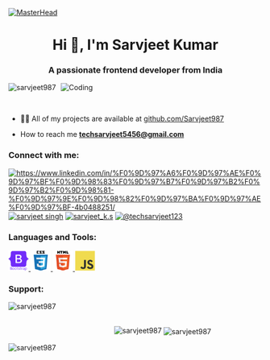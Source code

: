 [![MasterHead](https://camo.githubusercontent.com/8459e2b0a5d69461a3071ac9b54e33f1950f27007436a6df283c78588f13ba32/68747470733a2f2f6d656469612e6973746f636b70686f746f2e636f6d2f69642f313136373630303139372f766563746f722f66726f6e742d656e642d646576656c6f706d656e742d7765622d62616e6e65722d636f6e636570742e6a70673f733d3137303636376126773d30266b3d323026633d654e6c33577434724468314b5055495035415834546b6d61456b314b5f39434d78446a6c75356b52326d453d)](https://codegrills.in)
<h1 align="center">Hi 👋, I'm Sarvjeet Kumar</h1>
<h3 align="center">A passionate frontend developer from India</h3>
<img align="right" alt="Coding" width="400" src="https://media.tenor.com/rePDfDWO3XoAAAAd/hacking.gif">

<p align="left"> <img src="https://komarev.com/ghpvc/?username=sarvjeet987&label=Profile%20views&color=0e75b6&style=flat" alt="sarvjeet987" /> </p>

<p align="left"> <a href="https://twitter.com/" target="blank"><img src="https://img.shields.io/twitter/follow/?logo=twitter&style=for-the-badge" alt="" /></a> </p>

- 👨‍💻 All of my projects are available at [github.com/Sarvjeet987](https://github.com/Sarvjeet987)

- How to reach me **techsarvjeet5456@gmail.com**

<h3 align="left">Connect with me:</h3>
<p align="left">
<a href="https://linkedin.com/in/https://www.linkedin.com/in/%f0%9d%97%a6%f0%9d%97%ae%f0%9d%97%bf%f0%9d%98%83%f0%9d%97%b7%f0%9d%97%b2%f0%9d%97%b2%f0%9d%98%81-%f0%9d%97%9e%f0%9d%98%82%f0%9d%97%ba%f0%9d%97%ae%f0%9d%97%bf-4b0488251/" target="blank"><img align="center" src="https://raw.githubusercontent.com/rahuldkjain/github-profile-readme-generator/master/src/images/icons/Social/linked-in-alt.svg" alt="https://www.linkedin.com/in/%F0%9D%97%A6%F0%9D%97%AE%F0%9D%97%BF%F0%9D%98%83%F0%9D%97%B7%F0%9D%97%B2%F0%9D%97%B2%F0%9D%98%81-%F0%9D%97%9E%F0%9D%98%82%F0%9D%97%BA%F0%9D%97%AE%F0%9D%97%BF-4b0488251/" height="30" width="40" /></a>
<a href="https://www.facebook.com/profile.php?id=100068092726962" target="blank"><img align="center" src="https://raw.githubusercontent.com/rahuldkjain/github-profile-readme-generator/master/src/images/icons/Social/facebook.svg" alt="sarvjeet singh" height="30" width="40" /></a>
<a href="https://www.instagram.com/sarvjeet_k.s/" target="blank"><img align="center" src="https://raw.githubusercontent.com/rahuldkjain/github-profile-readme-generator/master/src/images/icons/Social/instagram.svg" alt="sarvjeet_k.s" height="30" width="40" /></a>
<a href="https://www.youtube.com/@techsarvjeet123" target="blank"><img align="center" src="https://raw.githubusercontent.com/rahuldkjain/github-profile-readme-generator/master/src/images/icons/Social/youtube.svg" alt="@techsarvjeet123" height="30" width="40" /></a>
</p>

<h3 align="left">Languages and Tools:</h3>
<p align="left"> <a href="https://getbootstrap.com" target="_blank" rel="noreferrer"> <img src="https://raw.githubusercontent.com/devicons/devicon/master/icons/bootstrap/bootstrap-plain-wordmark.svg" alt="bootstrap" width="40" height="40"/> </a> <a href="https://www.w3schools.com/css/" target="_blank" rel="noreferrer"> <img src="https://raw.githubusercontent.com/devicons/devicon/master/icons/css3/css3-original-wordmark.svg" alt="css3" width="40" height="40"/> </a> <a href="https://www.w3.org/html/" target="_blank" rel="noreferrer"> <img src="https://raw.githubusercontent.com/devicons/devicon/master/icons/html5/html5-original-wordmark.svg" alt="html5" width="40" height="40"/> </a> <a href="https://developer.mozilla.org/en-US/docs/Web/JavaScript" target="_blank" rel="noreferrer"> <img src="https://raw.githubusercontent.com/devicons/devicon/master/icons/javascript/javascript-original.svg" alt="javascript" width="40" height="40"/> </a> </p>

<h3 align="left">Support:</h3>
<p><a href="https://www.buymeacoffee.com/sarvjeet987"> <img align="left" src="https://cdn.buymeacoffee.com/buttons/v2/default-yellow.png" height="50" width="210" alt="sarvjeet987" /></a></p><br><br>

<p><img align="left" src="https://github-readme-stats.vercel.app/api/top-langs?username=sarvjeet987&show_icons=true&locale=en&layout=compact" alt="sarvjeet987" /></p>

<p>&nbsp;<img align="center" src="https://github-readme-stats.vercel.app/api?username=sarvjeet987&show_icons=true&locale=en" alt="sarvjeet987" /></p>

<p><img align="center" src="https://github-readme-streak-stats.herokuapp.com/?user=sarvjeet987&" alt="sarvjeet987" /></p>

